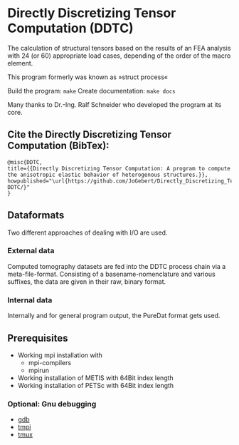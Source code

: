 # Directly Discretizing Tensor Computation (DDTC)
The calculation of structural tensors based on the results of an FEA
analysis with 24 (or 60) appropriate load cases, depending of the order of the macro element.

This program formerly was known as »struct process«

Build the program:    ```make```
Create documentation: ```make docs```

Many thanks to Dr.-Ing. Ralf Schneider who developed the program at its core.
## Cite the Directly Discretizing Tensor Computation (BibTex):
```
@misc{DDTC,
title={{Directly Discretizing Tensor Computation: A program to compute the anisotropic elastic behavior of heterogenous structures.}},
howpublished="\url{https://github.com/JoGebert/Directly_Discretizing_Tensor_Computation-DDTC/}"
}
```
## Dataformats
Two different approaches of dealing with I/O are used. 
### External data
Computed tomography datasets are fed into the DDTC process chain via a meta-file-format. Consisting of a basename-nomenclature and various suffixes, the data are given in their raw, binary format.
### Internal data
Internally and for general program output, the PureDat format gets used. 
## Prerequisites
* Working mpi installation with 
  * mpi-compilers
  * mpirun
* Working installation of METIS with 64Bit index length
* Working installation of PETSc with 64Bit index length
### Optional: Gnu debugging
* [gdb](https://www.gnu.org/software/gdb/)
* [tmpi](https://github.com/Azrael3000/tmpi)
* [tmux](https://github.com/tmux/tmux/wiki)

